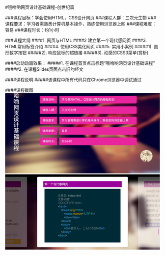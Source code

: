 #哦哈哟网页设计基础课程-创世纪篇

###课程目标：学会使用HTML，CSS设计网页
###课程人群：三次元生物
###课程要求：学习者需熟悉计算机基本操作，熟练使用浏览器上网
###课程难度：容易
###课程时长：约1小时

###课程大纲
####1. 网页与HTML
####2  建立第一个现代感网页
####3. HTML常用标签介绍
####4. 使用CSS美化网页
####5. 实用小案例
#####1). 圆形数字按钮
#####2). 响应鼠标的超链接
#####3). 动感的CSS3菜单(赏析)

####启动动画效果：
#####1. 在课程首页点击标题“哦哈哟网页设计基础课程”
#####2. 在课程Slides页面点击旧约经文

####课程说明
#####该课程中所有代码只在Chrome浏览器中调试通过

####课程截图
![alt text](https://raw.githubusercontent.com/igordonshaw/ohayoWebpage/master/src/screenshot/9B3F8CDE-E239-4464-9B47-B3565110D139.png "截图1")
![alt text](https://raw.githubusercontent.com/igordonshaw/ohayoWebpage/master/src/screenshot/fdgsgdDFSdgww9098.png "截图2")
